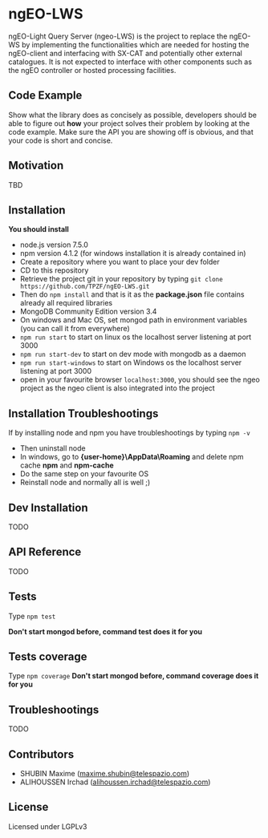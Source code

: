 # ngEO-LWS

ngEO-Light Query Server (ngeo-LWS) is the project to replace the ngEO-WS by implementing the functionalities which are needed for hosting the ngEO-client and interfacing with SX-CAT and potentially other external catalogues.
It is not expected to interface with other components such as the ngEO controller or hosted processing facilities.

## Code Example

Show what the library does as concisely as possible, developers should be able to figure out **how** your project solves their problem by looking at the code example. Make sure the API you are showing off is obvious, and that your code is short and concise.

## Motivation

TBD

## Installation

**You should install**

- node.js version 7.5.0
- npm version 4.1.2 (for windows installation it is already contained in)
- Create a repository where you want to place your dev folder
- CD to this repository
- Retrieve the project git in your repository by typing `git clone https://github.com/TPZF/ngEO-LWS.git`
- Then do `npm install` and that is it as the **package.json** file contains already all required libraries
- MongoDB Community Edition version 3.4
- On windows and Mac OS, set mongod path in environment variables (you can call it from everywhere)
- `npm run start` to start on linux os the localhost server listening at port 3000
- `npm run start-dev` to start on dev mode with mongodb as a daemon
- `npm run start-windows` to start on Windows os the localhost server listening at port 3000
- open in your favourite browser `localhost:3000`, you should see the ngeo project as the ngeo client is also integrated into the project

## Installation Troubleshootings
If by installing node and npm you have troubleshootings by typing `npm -v`

- Then uninstall node
- In windows, go to **{user-home}\AppData\Roaming** and delete npm cache **npm** and **npm-cache**
- Do the same step on your favourite OS
- Reinstall node and normally all is well ;)

## Dev Installation

TODO

## API Reference

TODO

## Tests

Type `npm test`

**Don't start mongod before, command test does it for you**

## Tests coverage

Type `npm coverage`
**Don't start mongod before, command coverage does it for you**

## Troubleshootings

TODO

## Contributors

- SHUBIN Maxime (maxime.shubin@telespazio.com)
- ALIHOUSSEN Irchad (alihoussen.irchad@telespazio.com)

## License

Licensed under LGPLv3